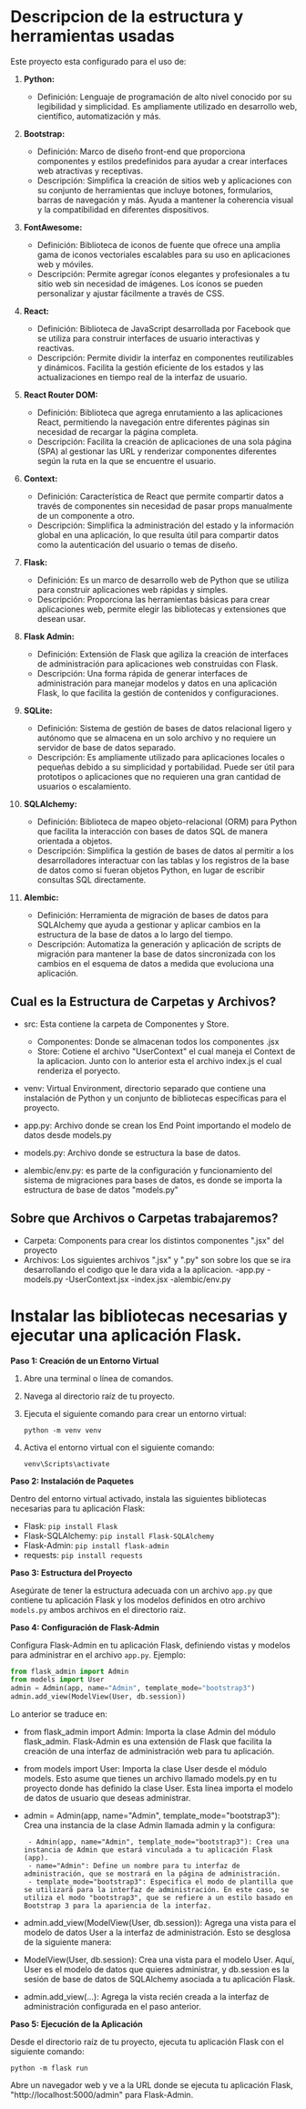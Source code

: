 # Descripcion de la estructura y herramientas usadas

Este proyecto esta configurado para el uso de:

1. **Python:**
   - Definición: Lenguaje de programación de alto nivel conocido por su legibilidad y simplicidad. Es ampliamente utilizado en desarrollo web, científico, automatización y más.
   

2. **Bootstrap:**
   - Definición: Marco de diseño front-end que proporciona componentes y estilos predefinidos para ayudar a crear interfaces web atractivas y receptivas.
   - Descripción: Simplifica la creación de sitios web y aplicaciones con su conjunto de herramientas que incluye botones, formularios, barras de navegación y más. Ayuda a mantener la coherencia visual y la compatibilidad en diferentes dispositivos.

3. **FontAwesome:**
   - Definición: Biblioteca de iconos de fuente que ofrece una amplia gama de iconos vectoriales escalables para su uso en aplicaciones web y móviles.
   - Descripción: Permite agregar íconos elegantes y profesionales a tu sitio web sin necesidad de imágenes. Los íconos se pueden personalizar y ajustar fácilmente a través de CSS.

4. **React:**
   - Definición: Biblioteca de JavaScript desarrollada por Facebook que se utiliza para construir interfaces de usuario interactivas y reactivas.
   - Descripción: Permite dividir la interfaz en componentes reutilizables y dinámicos. Facilita la gestión eficiente de los estados y las actualizaciones en tiempo real de la interfaz de usuario.

5. **React Router DOM:**
   - Definición: Biblioteca que agrega enrutamiento a las aplicaciones React, permitiendo la navegación entre diferentes páginas sin necesidad de recargar la página completa.
   - Descripción: Facilita la creación de aplicaciones de una sola página (SPA) al gestionar las URL y renderizar componentes diferentes según la ruta en la que se encuentre el usuario.

6. **Context:**
   - Definición: Característica de React que permite compartir datos a través de componentes sin necesidad de pasar props manualmente de un componente a otro.
   - Descripción: Simplifica la administración del estado y la información global en una aplicación, lo que resulta útil para compartir datos como la autenticación del usuario o temas de diseño.

7. **Flask:**
   - Definición: Es un marco de desarrollo web de Python que se utiliza para construir aplicaciones web rápidas y simples.
   - Descripción: Proporciona las herramientas básicas para crear aplicaciones web,  permite elegir las bibliotecas y extensiones que desean usar.

8. **Flask Admin:**
   - Definición: Extensión de Flask que agiliza la creación de interfaces de administración para aplicaciones web construidas con Flask.
   - Descripción: Una forma rápida de generar interfaces de administración para manejar modelos y datos en una aplicación Flask, lo que facilita la gestión de contenidos y configuraciones.

9. **SQLite:**
   - Definición: Sistema de gestión de bases de datos relacional ligero y autónomo que se almacena en un solo archivo y no requiere un servidor de base de datos separado.
   - Descripción: Es ampliamente utilizado para aplicaciones locales o pequeñas debido a su simplicidad y portabilidad. Puede ser útil para prototipos o aplicaciones que no requieren una gran cantidad de usuarios o escalamiento.

10. **SQLAlchemy:**
    - Definición: Biblioteca de mapeo objeto-relacional (ORM) para Python que facilita la interacción con bases de datos SQL de manera orientada a objetos.
    - Descripción: Simplifica la gestión de bases de datos al permitir a los desarrolladores interactuar con las tablas y los registros de la base de datos como si fueran objetos Python, en lugar de escribir consultas SQL directamente.

11. **Alembic:**
    - Definición: Herramienta de migración de bases de datos para SQLAlchemy que ayuda a gestionar y aplicar cambios en la estructura de la base de datos a lo largo del tiempo.
    - Descripción: Automatiza la generación y aplicación de scripts de migración para mantener la base de datos sincronizada con los cambios en el esquema de datos a medida que evoluciona una aplicación.


## Cual es la Estructura de Carpetas y Archivos?

- src:  Esta contiene la carpeta de Componentes y Store.
    - Componentes: Donde se almacenan todos los componentes .jsx
    - Store: Cotiene el archivo "UserContext" el cual maneja el Context de la aplicacion.
Junto con lo anterior esta el archivo index.js el cual renderiza el poryecto.

- venv:   Virtual Environment, directorio separado que contiene una instalación de Python y un conjunto de bibliotecas específicas para el proyecto. 
- app.py:  Archivo donde se crean los End Point importando el modelo de datos desde models.py
- models.py:  Archivo donde se estructura la base de datos.
- alembic/env.py: es parte de la configuración y funcionamiento del sistema de migraciones para bases de datos, es donde se importa la estructura de base de datos "models.py"

## Sobre que Archivos o Carpetas trabajaremos?

- Carpeta: Components para crear los distintos componentes ".jsx" del proyecto
- Archivos: Los siguientes archivos ".jsx" y ".py" son sobre los que se ira desarrollando el codigo que le dara vida a la aplicacion.
      -app.py
      -models.py
      -UserContext.jsx
      -index.jsx
      -alembic/env.py



# Instalar las bibliotecas necesarias y ejecutar una aplicación Flask. 

**Paso 1: Creación de un Entorno Virtual**
1. Abre una terminal o línea de comandos.
2. Navega al directorio raíz de tu proyecto.
3. Ejecuta el siguiente comando para crear un entorno virtual:

   ```
   python -m venv venv
   ```

4. Activa el entorno virtual con el siguiente comando:

    ```
    venv\Scripts\activate
    ```

**Paso 2: Instalación de Paquetes**

Dentro del entorno virtual activado, instala las siguientes bibliotecas necesarias para tu aplicación Flask:

   - Flask: `pip install Flask`
   - Flask-SQLAlchemy: `pip install Flask-SQLAlchemy`
   - Flask-Admin: `pip install flask-admin`
   - requests: `pip install requests`

**Paso 3: Estructura del Proyecto**

Asegúrate de tener la estructura adecuada con un archivo `app.py` que contiene tu aplicación Flask y los modelos definidos en otro archivo `models.py` ambos archivos en el directorio raiz.

**Paso 4: Configuración de Flask-Admin**

Configura Flask-Admin en tu aplicación Flask, definiendo vistas y modelos para administrar en el archivo `app.py`. Ejemplo:

   ```python
   from flask_admin import Admin
   from models import User
   admin = Admin(app, name="Admin", template_mode="bootstrap3")
   admin.add_view(ModelView(User, db.session))
   ```

Lo anterior se traduce en:

- from flask_admin import Admin: Importa la clase Admin del módulo flask_admin. Flask-Admin es una extensión de Flask que facilita la creación de una interfaz de administración web para tu aplicación.

- from models import User: Importa la clase User desde el módulo models. Esto asume que tienes un archivo llamado models.py en tu proyecto donde has definido la clase User. Esta línea importa el modelo de datos de usuario que deseas administrar.

- admin = Admin(app, name="Admin", template_mode="bootstrap3"): Crea una instancia de la clase Admin llamada admin y la configura:

       - Admin(app, name="Admin", template_mode="bootstrap3"): Crea una instancia de Admin que estará vinculada a tu aplicación Flask (app).
       - name="Admin": Define un nombre para tu interfaz de administración, que se mostrará en la página de administración.
       - template_mode="bootstrap3": Especifica el modo de plantilla que se utilizará para la interfaz de administración. En este caso, se utiliza el modo "bootstrap3", que se refiere a un estilo basado en Bootstrap 3 para la apariencia de la interfaz.

- admin.add_view(ModelView(User, db.session)): Agrega una vista para el modelo de datos User a la interfaz de administración. Esto se desglosa de la siguiente manera:

- ModelView(User, db.session): Crea una vista para el modelo User. Aquí, User es el modelo de datos que quieres administrar, y db.session es la sesión de base de datos de SQLAlchemy asociada a tu aplicación Flask.
- admin.add_view(...): Agrega la vista recién creada a la interfaz de administración configurada en el paso anterior.


**Paso 5: Ejecución de la Aplicación**

Desde el directorio raíz de tu proyecto, ejecuta tu aplicación Flask con el siguiente comando:

   ```
   python -m flask run
   ```

Abre un navegador web y ve a la URL donde se ejecuta tu aplicación Flask, "http://localhost:5000/admin" para Flask-Admin.
